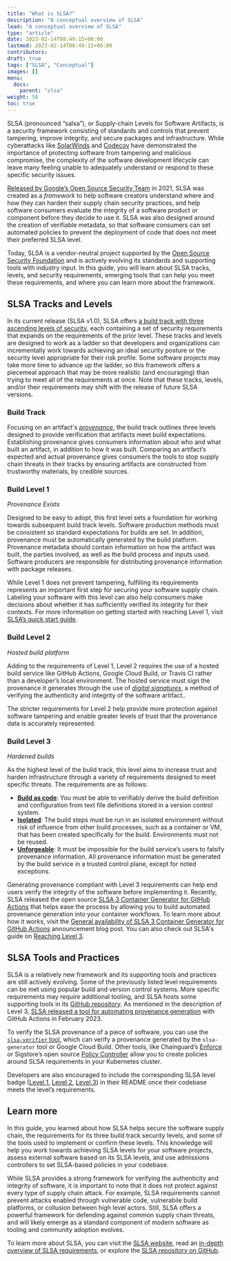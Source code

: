 ```yaml
---
title: "What is SLSA?"
description: "A conceptual overview of SLSA"
lead: "A conceptual overview of SLSA"
type: "article"
date: 2023-02-14T08:49:15+00:00
lastmod: 2023-02-14T08:49:15+00:00
contributors:  
draft: true
tags: ["SLSA", "Conceptual"]
images: []
menu:
  docs:
    parent: "slsa"
weight: 50
toc: true
---
```


SLSA (pronounced “salsa”), or Supply-chain Levels for Software Artifacts, is a security framework consisting of standards and controls that prevent tampering, improve integrity, and secure packages and infrastructure. While cyberattacks like [SolarWinds](https://www.gao.gov/assets/gao-22-104746.pdf) and [Codecov](https://www.reuters.com/technology/codecov-hackers-breached-hundreds-restricted-customer-sites-sources-2021-04-19/) have demonstrated the importance of protecting software from tampering and malicious compromise, the complexity of the software development lifecycle can leave many feeling unable to adequately understand or respond to these specific security issues. 

[Released by Google’s Open Source Security Team](https://security.googleblog.com/2021/06/introducing-slsa-end-to-end-framework.html) in 2021, SLSA was created as a _framework_ to help software creators understand where and how they can harden their supply chain security practices, and help software consumers evaluate the integrity of a software product or component before they decide to use it. SLSA was also designed around the creation of verifiable metadata, so that software consumers can set automated policies to prevent the deployment of code that does not meet their preferred SLSA level. 

Today, SLSA is a vendor-neutral project supported by the [Open Source Security Foundation](https://openssf.org/) and is actively evolving its standards and supporting tools with industry input. In this guide, you will learn about SLSA tracks, levels, and security requirements, emerging tools that can help you meet these requirements, and where you can learn more about the framework.  


## SLSA Tracks and Levels 

In its current release (SLSA v1.0), SLSA offers [a build track with three ascending levels of security](https://slsa.dev/spec/v1.0/levels#levels-and-tracks), each containing a set of security requirements that expands on the requirements of the prior level. These tracks and levels are designed to work as a ladder so that developers and organizations can incrementally work towards achieving an ideal security posture or the security level appropriate for their risk profile. Some software projects may take more time to advance up the ladder, so this framework offers a piecemeal approach that may be more realistic (and encouraging) than trying to meet all of the requirements at once. Note that these tracks, levels, and/or their requirements may shift with the release of future SLSA versions.


### Build Track

Focusing on an artifact's [_provenance_](/software-security/glossary/#provenance), the build track outlines three levels designed to provide verification that artifacts meet build expectations. Establishing provenance gives consumers information about who and what built an artifact, in addition to how it was built. Comparing an artifact’s expected and actual provenance gives consumers the tools to stop supply chain threats in their tracks by ensuring artifacts are constructed from trustworthy materials, by credible sources.
 
### Build Level 1
*Provenance Exists*

Designed to be easy to adopt, this first level sets a foundation for working towards subsequent build track levels. Software production methods must be consistent so standard expectations for builds are set. In addition, provenance must be automatically generated by the build platform. Provenance metadata should contain information on how the artifact was built, the parties involved, as well as the build process and inputs used. Software producers are responsible for distributing provenance information with package releases.

While Level 1 does not prevent tampering, fulfilling its requirements represents an important first step for securing your software supply chain. Labeling your software with this level can also help consumers make decisions about whether it has sufficiently verified its integrity for their contexts. For more information on getting started with reaching Level 1, visit [SLSA’s quick start guide](https://slsa.dev/get-started#reaching-slsa-level-1). 

### Build Level 2
*Hosted build platform*

Adding to the requirements of Level 1, Level 2 requires the use of a hosted build service like GitHub Actions, Google Cloud Build, or Travis CI rather than a developer’s local environment. The hosted service must sign the provenance it generates through the use of [_digital signatures_](/software-security/glossary/#code-signing), a method of verifying the authenticity and integrity of the software artifact.. 

The stricter requirements for Level 2 help provide more protection against software tampering and enable greater levels of trust that the provenance data is accurately represented. 

### Build Level 3 
*Hardened builds*

As the highest level of the build track, this level aims to increase trust and harden infrastructure through a variety of requirements designed to meet specific threats. The requirements are as follows:

* **[Build as code](https://slsa.dev/spec/v0.1/requirements#build-as-code)**: You must be able to verifiably derive the build definition and configuration from text file definitions stored in a version control system.  
* **[Isolated](https://slsa.dev/spec/v1.0/requirements#isolation-strength)**: The build steps must be run in an isolated environment without risk of influence from other build processes, such as a container or VM, that has been created specifically for the build. Environments must not be reused.
*  **[Unforgeable](https://slsa.dev/spec/v1.0/requirements#provenance-generation)**:  It must be impossible for the build service’s users to falsify provenance information. All provenance information must be generated by the build service in a trusted control plane, except for noted exceptions. 

Generating provenance compliant with Level 3 requirements can help end users verify the integrity of the software before implementing it. Recently, SLSA released the open source [SLSA 3 Container Generator for GitHub Actions](https://github.com/slsa-framework/slsa-github-generator) that helps ease the process by allowing you to build automated provenance generation into your container workflows. To learn more about how it works, visit the [General availability of SLSA 3 Container Generator for GitHub Actions](https://slsa.dev/blog/2023/02/slsa-github-workflows-container-ga) announcement blog post. You can also check out SLSA's guide on [Reaching Level 3](https://slsa.dev/get-started#reaching-slsa-level-3). 


## SLSA Tools and Practices

SLSA is a relatively new framework and its supporting tools and practices are still actively evolving. Some of the previously listed level requirements can be met using popular build and version control systems. More specific requirements may require additional tooling, and SLSA hosts some supporting tools in its [GitHub repository](https://github.com/slsa-framework). As mentioned in the description of Level 3, [SLSA released a tool for automating provenance generation](https://slsa.dev/blog/2023/02/slsa-github-workflows-container-ga) with GitHub Actions in February 2023.  

To verify the SLSA provenance of a piece of software, you can use the [`slsa-verifier` tool](https://github.com/slsa-framework/slsa-verifier), which can verify a provenance generated by the `slsa-generator` tool or Google Cloud Build. Other tools, like Chainguard’s [Enforce](https://www.chainguard.dev/chainguard-enforce) or Sigstore’s open source [Policy Controller](https://docs.sigstore.dev/policy-controller/overview/) allow you to create policies around SLSA requirements in your Kubernetes cluster. 

Developers are also encouraged to include the corresponding SLSA level badge ([Level 1](https://slsa.dev/images/gh-badge-level1.svg), [Level 2](https://slsa.dev/images/gh-badge-level2.svg), [Level 3](https://slsa.dev/images/gh-badge-level3.svg)) in their README once their codebase meets the level’s requirements.  

## Learn more 

In this guide, you learned about how SLSA helps secure the software supply chain, the requirements for its three build track security levels, and some of the tools used to implement or confirm these levels. This knowledge will help you work towards achieving SLSA levels for your software projects, assess external software based on its SLSA levels, and use admissions controllers to set SLSA-based policies in your codebase. 

While SLSA provides a strong framework for verifying the authenticity and integrity of software, it is important to note that it does not protect against every type of supply chain attack. For example, SLSA requirements cannot prevent attacks enabled through vulnerable code, vulnerabile build platforms, or collusion between high level actors. Still, SLSA offers a powerful framework for defending against common supply chain threats, and will likely emerge as a standard component of modern software as tooling and community adoption evolves. 

To learn more about SLSA, you can visit the [SLSA website](https://slsa.dev/), read an [in-depth overview of SLSA requirements](https://slsa.dev/spec/v1.0/requirements), or explore the [SLSA repository on GitHub](https://github.com/slsa-framework).  

